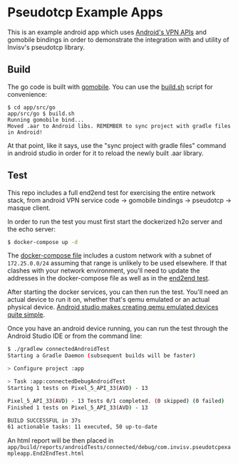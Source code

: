 # Pseudotcp Example Apps

This is an example android app which uses [Android's VPN APIs](https://developer.android.com/develop/connectivity/vpn) and gomobile bindings in order to demonstrate the integration with and utility of Invisv's pseudotcp library.


## Build
The go code is built with [gomobile](https://pkg.go.dev/golang.org/x/mobile/cmd/gomobile). You can use the [build.sh](./app/src/go/build.sh) script for convenience:
```
$ cd app/src/go
app/src/go $ build.sh
Running gomobile bind...
Moved .aar to Android libs. REMEMBER to sync project with gradle files in Android!
```
At that point, like it says, use the "sync project with gradle files" command in android studio in order for it to reload the newly built .aar library.

## Test
This repo includes a full end2end test for exercising the entire network stack, from android VPN service code -> gomobile bindings -> pseudotcp -> masque client.

In order to run the test you must first start the dockerized h2o server and the echo server:

```sh
$ docker-compose up -d
```

The [docker-compose file](./docker-compose.yml) includes a custom network with a subnet of `172.25.0.0/24` assuming that range is unlikely to be used elsewhere. If that clashes with your network environment, you'll need to update the addresses in the docker-compose file as well as in the [end2end test](./app/src/androidTest/java/com/invisv/pseudotcpexampleapp/End2EndTest.java).

After starting the docker services, you can then run the test. You'll need an actual device to run it on, whether that's qemu emulated or an actual physical device. [Android studio makes creating qemu emulated devices quite simple](https://developer.android.com/studio/run/managing-avds).

Once you have an android device running, you can run the test through the Android Studio IDE or from the command line:

```sh
$ ./gradlew connectedAndroidTest
Starting a Gradle Daemon (subsequent builds will be faster)

> Configure project :app

> Task :app:connectedDebugAndroidTest
Starting 1 tests on Pixel_5_API_33(AVD) - 13

Pixel_5_API_33(AVD) - 13 Tests 0/1 completed. (0 skipped) (0 failed)
Finished 1 tests on Pixel_5_API_33(AVD) - 13

BUILD SUCCESSFUL in 37s
61 actionable tasks: 11 executed, 50 up-to-date
```

An html report will be then placed in `app/build/reports/androidTests/connected/debug/com.invisv.pseudotcpexampleapp.End2EndTest.html`


